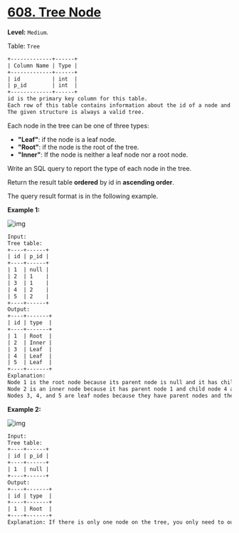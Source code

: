 # [608. Tree Node](https://leetcode.com/problems/tree-node/)

**Level:** `Medium`.

Table: `Tree`

```txt
+-------------+------+
| Column Name | Type |
+-------------+------+
| id          | int  |
| p_id        | int  |
+-------------+------+
id is the primary key column for this table.
Each row of this table contains information about the id of a node and the id of its parent node in a tree.
The given structure is always a valid tree.
 ```

Each node in the tree can be one of three types:

- **"Leaf"**: if the node is a leaf node.
- **"Root"**: if the node is the root of the tree.
- **"Inner"**: If the node is neither a leaf node nor a root node.

Write an SQL query to report the type of each node in the tree.

Return the result table **ordered** by id in **ascending order**.

The query result format is in the following example.

**Example 1:**

![img](https://assets.leetcode.com/uploads/2021/10/22/tree1.jpg)

```txt
Input:
Tree table:
+----+------+
| id | p_id |
+----+------+
| 1  | null |
| 2  | 1    |
| 3  | 1    |
| 4  | 2    |
| 5  | 2    |
+----+------+
Output:
+----+-------+
| id | type  |
+----+-------+
| 1  | Root  |
| 2  | Inner |
| 3  | Leaf  |
| 4  | Leaf  |
| 5  | Leaf  |
+----+-------+
Explanation:
Node 1 is the root node because its parent node is null and it has child nodes 2 and 3.
Node 2 is an inner node because it has parent node 1 and child node 4 and 5.
Nodes 3, 4, and 5 are leaf nodes because they have parent nodes and they do not have child nodes.
```

**Example 2:**

![img](https://assets.leetcode.com/uploads/2021/10/22/tree2.jpg)

```txt
Input:
Tree table:
+----+------+
| id | p_id |
+----+------+
| 1  | null |
+----+------+
Output:
+----+-------+
| id | type  |
+----+-------+
| 1  | Root  |
+----+-------+
Explanation: If there is only one node on the tree, you only need to output its root attributes.
```
